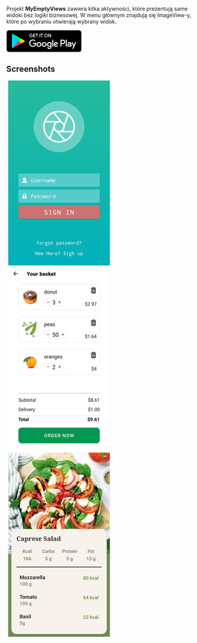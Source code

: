 Projekt **MyEmptyViews** zawiera kilka aktywności, które prezentują same widoki bez logiki biznesowej. W menu głównym znajdują się ImageView-y, które po wybraniu otwierają wybrany widok.

  <a href="https://play.google.com/store/apps/developer?id=anddev404">
   <img width="200"  style="margin:0px 0px 0px 0px" src="https://github.com/anddev404/TechNews/blob/main/images/Google_Play_Store_badge_EN.svg.png?raw=true)](https://play.google.com/store/apps/developer?id=anddev404">
    </a>

## **Screenshots**
<img width="270" style="margin:0px 0px 0px 5px" src="https://github.com/anddev404/MyEmptyViews/blob/main/app/src/main/res/drawable/screenshot_login_activity.jpg?raw=true"><img width="270"  style="margin:0px 0px 0px 5px" src="https://github.com/anddev404/MyEmptyViews/blob/main/app/src/main/res/drawable/screenshot_basket_activity.jpg?raw=true"><img width="270"  style="margin:0px 0px 0px 5px" src="https://github.com/anddev404/MyEmptyViews/blob/main/app/src/main/res/drawable/screenshot_calorie_counter_activity.jpg?raw=true">
